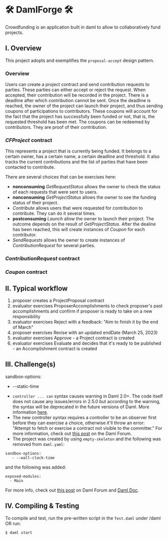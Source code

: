 # 🛠️ DamlForge 🛠️ 
Crowdfunding is an application built in daml to allow to collaboratively fund projects.

## I. Overview 
This project adopts and exemplifies the `proposal-accept` design pattern. 

### Overview

Users can create a project contract and send contribution requests to parties. These parties can either accept or reject the request. When accepted, their contribution will be recorded in the project. There is a deadline after which contribution cannot be sent. Once the deadline is reached, the owner of the project can launch their project, and thus sending coupons of participations to contributors. These coupons will account for the fact that the project has successfully been funded or not, that is, the requested threshold has been met. The coupons can be redeemed by contributors. They are proof of their contribution.

### _CFProject_ contract

This represents a project that is currently being funded. It belongs to a certain owner, has a certain name, a certain deadline and threshold. It also tracks the current contributions and the list of parties that have been contacted to contribute.

There are several choices that can be exercises here:
- **nonconsuming** _GetRequestStatus_ allows the owner to check the status of each requests that were sent to users.
- **nonconsuming** _GetProjectStatus_ allows the owner to see the funding status of their project.
- _Contribute_ allows users that were requested for contribution to contribute. They can do it several times.
- **postconsuming** _Launch_ allow the owner to launch their project. The outcome depends on the result of _GetProjectStatus_. After the dealine has been reached, this will create instances of _Coupon_ for each contributor.
- _SendRequests_ allows the owner to create instances of _ContributionRequest_ for several parties.

### _ContributionRequest_ contract

### _Coupon_ contract

## II. Typical workflow
  1. proposer creates a ProjectProposal contract     
  2. evaluator exercises ProposerAccomplishments to check proposer's past accomplishments and confirm if proposer is ready to take on a new responsibility
  3. evaluator exercises Reject with a feedback: "Aim to finish it by the end of March"
  4. proposer exercises Revise with an updated endDate (March 25, 2023)
  5. evaluator exercises Approve - a Project contract is created
  6. evaluator exercises Evaluate and decides that it's ready to be published - an Accomplishment contract is created

## III. Challenge(s)
sandbox-options:
  - --static-time
* `controller ... can` syntax causes warning in Daml 2.0+. The code itself does not cause any issues/errors in 2.5.0 but according to the warning, the syntax will be deprecated in the future versions of Daml. More information [here](https://docs.daml.com/daml/reference/choices.html#daml-ref-controller-can-deprecation).
* The new controller syntax requires a controller to be an observer first before they can exercise a choice, otherwise it'll throw an error: "Attempt to fetch or exercise a contract not visible to the committer." For more information, check out [this post](https://discuss.daml.com/t/error-attempt-to-fetch-or-exercise-a-contract-not-visible-to-the-committer/1304/1) on the Daml Forum.
* The project was created by using `empty-skeleton` and the following was removed from `daml.yaml`:
```
sandbox-options:
   - --wall-clock-time
```
and the following was added:

```
exposed-modules:
  - Main
```
For more info, check out [this post](https://discuss.daml.com/t/sandbox-options-wall-clock-time/5692/16?u=cathy_jung) on Daml Forum and [Daml Doc](https://docs.daml.com/tools/navigator/index.html?&_ga=2.48248804.337210607.1673989679-241632404.1672853064&_gac=1.17025355.1673455980.CjwKCAiA2fmdBhBpEiwA4CcHzfI2w1_D95zAr3_d6QTypOMXGTpUxtS06c55inucNwZvUZn4AebsJxoCZEgQAvD_BwE&_gl=1*elem6v*_ga*MjQxNjMyNDA0LjE2NzI4NTMwNjQ.*_ga_GVK9ZHZSMR*MTY3Mzk5NDQzOS4zMS4xLjE2NzM5OTQ3MDcuMC4wLjA.#logging-in-as-a-party).


## IV. Compiling & Testing
To compile and test, run the pre-written script in the `Test.daml` under /daml OR run:
```
$ daml start
```